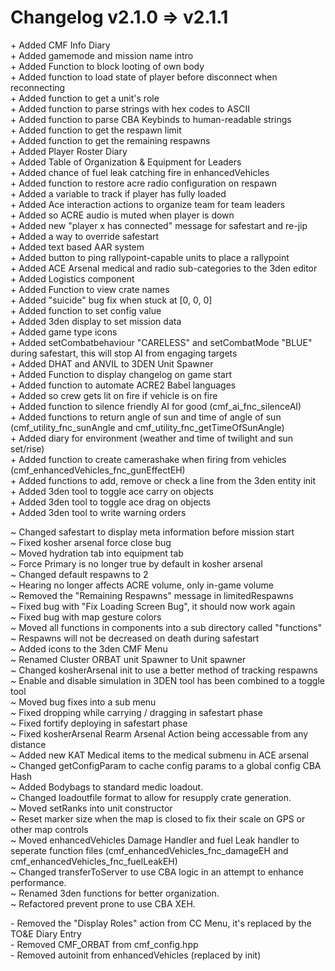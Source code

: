# Changelog v2.1.0 => v2.1.1
\+ Added CMF Info Diary<br/>
\+ Added gamemode and mission name intro<br/>
\+ Added Function to block looting of own body<br/>
\+ Added function to load state of player before disconnect when reconnecting<br/>
\+ Added function to get a unit's role<br/>
\+ Added function to parse strings with hex codes to ASCII<br/>
\+ Added function to parse CBA Keybinds to human-readable strings<br/>
\+ Added function to get the respawn limit<br/>
\+ Added function to get the remaining respawns<br/>
\+ Added Player Roster Diary<br/>
\+ Added Table of Organization & Equipment for Leaders<br/>
\+ Added chance of fuel leak catching fire in enhancedVehicles<br/>
\+ Added function to restore acre radio configuration on respawn<br/>
\+ Added a variable to track if player has fully loaded<br/>
\+ Added Ace interaction actions to organize team for team leaders<br/>
\+ Added so ACRE audio is muted when player is down<br/>
\+ Added new "player x has connected" message for safestart and re-jip<br/>
\+ Added a way to override safestart<br/>
\+ Added text based AAR system<br/>
\+ Added button to ping rallypoint-capable units to place a rallypoint<br/>
\+ Added ACE Arsenal medical and radio sub-categories to the 3den editor<br/>
\+ Added Logistics component<br/>
\+ Added Function to view crate names<br/>
\+ Added "suicide" bug fix when stuck at [0, 0, 0]<br/>
\+ Added function to set config value<br/>
\+ Added 3den display to set mission data<br/>
\+ Added game type icons<br/>
\+ Added setCombatbehaviour "CARELESS" and setCombatMode "BLUE" during safestart, this will stop AI from engaging targets<br/>
\+ Added DHAT and ANVIL to 3DEN Unit Spawner<br/>
\+ Added Function to display changelog on game start<br/>
\+ Added function to automate ACRE2 Babel languages<br/>
\+ Added so crew gets lit on fire if vehicle is on fire<br/>
\+ Added function to silence friendly AI for good (cmf_ai_fnc_silenceAI)<br/>
\+ Added functions to return angle of sun and time of angle of sun (cmf_utility_fnc_sunAngle and cmf_utility_fnc_getTimeOfSunAngle)<br/>
\+ Added diary for environment (weather and time of twilight and sun set/rise)<br/>
\+ Added function to create camerashake when firing from vehicles (cmf_enhancedVehicles_fnc_gunEffectEH)<br/>
\+ Added functions to add, remove or check a line from the 3den entity init<br/>
\+ Added 3den tool to toggle ace carry on objects<br/>
\+ Added 3den tool to toggle ace drag on objects<br/>
\+ Added 3den tool to write warning orders<br/>

\~ Changed safestart to display meta information before mission start<br/>
\~ Fixed kosher arsenal force close bug<br/>
\~ Moved hydration tab into equipment tab<br/>
\~ Force Primary is no longer true by default in kosher arsenal<br/>
\~ Changed default respawns to 2<br/>
\~ Hearing no longer affects ACRE volume, only in-game volume<br/>
\~ Removed the "Remaining Respawns" message in limitedRespawns<br/>
\~ Fixed bug with "Fix Loading Screen Bug", it should now work again<br/>
\~ Fixed bug with map gesture colors<br/>
\~ Moved all functions in components into a sub directory called "functions"<br/>
\~ Respawns will not be decreased on death during safestart<br/>
\~ Added icons to the 3den CMF Menu<br/>
\~ Renamed Cluster ORBAT unit Spawner to Unit spawner<br/>
\~ Changed kosherArsenal init to use a better method of tracking respawns<br/>
\~ Enable and disable simulation in 3DEN tool has been combined to a toggle tool<br/>
\~ Moved bug fixes into a sub menu<br/>
\~ Fixed dropping while carrying / dragging in safestart phase<br/>
\~ Fixed fortify deploying in safestart phase<br/>
\~ Fixed kosherArsenal Rearm Arsenal Action being accessable from any distance<br/>
\~ Added new KAT Medical items to the medical submenu in ACE arsenal<br/>
\~ Changed getConfigParam to cache config params to a global config CBA Hash<br/>
\~ Added Bodybags to standard medic loadout.<br/>
\~ Changed loadoutfile format to allow for resupply crate generation.<br/>
\~ Moved setRanks into unit constructor<br/>
\~ Reset marker size when the map is closed to fix their scale on GPS or other map controls<br/>
\~ Moved enhancedVehicles Damage Handler and fuel Leak handler to seperate function files (cmf_enhancedVehicles_fnc_damageEH and cmf_enhancedVehicles_fnc_fuelLeakEH)<br/>
\~ Changed transferToServer to use CBA logic in an attempt to enhance performance.<br/>
\~ Renamed 3den functions for better organization.<br/>
\~ Refactored prevent prone to use CBA XEH.<br/>


\- Removed the "Display Roles" action from CC Menu, it's replaced by the TO&E Diary Entry<br/>
\- Removed CMF_ORBAT from cmf_config.hpp<br/>
\- Removed autoinit from enhancedVehicles (replaced by init)<br/>